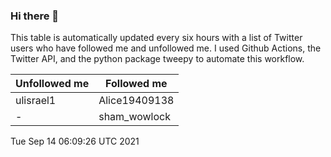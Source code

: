 ### Hi there 👋

This table is automatically updated every six hours with a list of Twitter users who have followed me and unfollowed me. I used Github Actions, the Twitter API, and the python package tweepy to automate this workflow.

| Unfollowed me |  Followed me |
| --- | --- |
|ulisrael1|Alice19409138|
|-|sham_wowlock|
Tue Sep 14 06:09:26 UTC 2021
